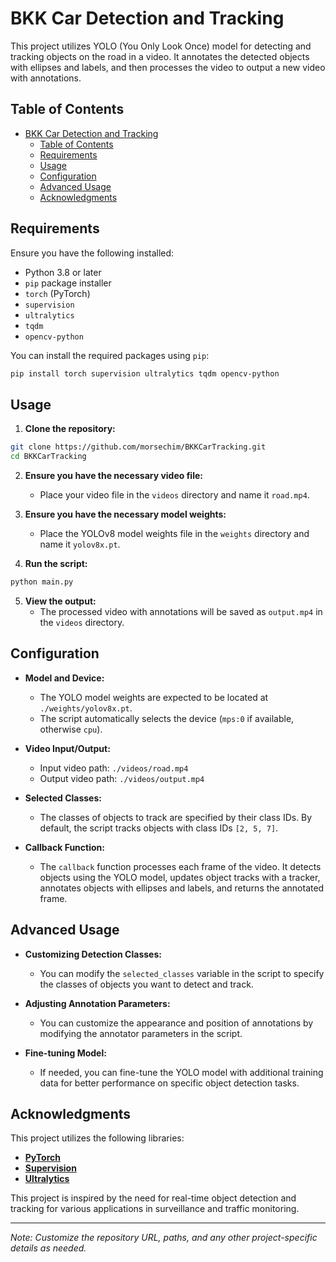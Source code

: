 # BKK Car Detection and Tracking

This project utilizes YOLO (You Only Look Once) model for detecting and tracking objects on the road in a video. It annotates the detected objects with ellipses and labels, and then processes the video to output a new video with annotations.

## Table of Contents
- [BKK Car Detection and Tracking](#BKK-Car-Detection-and-Tracking)
  - [Table of Contents](#table-of-contents)
  - [Requirements](#requirements)
  - [Usage](#usage)
  - [Configuration](#configuration)
  - [Advanced Usage](#advanced-usage)
  - [Acknowledgments](#acknowledgments)

## Requirements

Ensure you have the following installed:
- Python 3.8 or later
- `pip` package installer
- `torch` (PyTorch)
- `supervision`
- `ultralytics`
- `tqdm`
- `opencv-python`

You can install the required packages using `pip`:

```bash
pip install torch supervision ultralytics tqdm opencv-python
```

## Usage

1. **Clone the repository:**

```bash
git clone https://github.com/morsechim/BKKCarTracking.git
cd BKKCarTracking
```

2. **Ensure you have the necessary video file:**
   - Place your video file in the `videos` directory and name it `road.mp4`.

3. **Ensure you have the necessary model weights:**
   - Place the YOLOv8 model weights file in the `weights` directory and name it `yolov8x.pt`.

4. **Run the script:**

```bash
python main.py
```

5. **View the output:**
   - The processed video with annotations will be saved as `output.mp4` in the `videos` directory.

## Configuration

- **Model and Device:**
  - The YOLO model weights are expected to be located at `./weights/yolov8x.pt`.
  - The script automatically selects the device (`mps:0` if available, otherwise `cpu`).

- **Video Input/Output:**
  - Input video path: `./videos/road.mp4`
  - Output video path: `./videos/output.mp4`

- **Selected Classes:**
  - The classes of objects to track are specified by their class IDs. By default, the script tracks objects with class IDs `[2, 5, 7]`.

- **Callback Function:**
  - The `callback` function processes each frame of the video. It detects objects using the YOLO model, updates object tracks with a tracker, annotates objects with ellipses and labels, and returns the annotated frame.

## Advanced Usage

- **Customizing Detection Classes:**
  - You can modify the `selected_classes` variable in the script to specify the classes of objects you want to detect and track.

- **Adjusting Annotation Parameters:**
  - You can customize the appearance and position of annotations by modifying the annotator parameters in the script.

- **Fine-tuning Model:**
  - If needed, you can fine-tune the YOLO model with additional training data for better performance on specific object detection tasks.

## Acknowledgments

This project utilizes the following libraries:
- **[PyTorch](https://pytorch.org/)**
- **[Supervision](https://github.com/roboflow/supervision)**
- **[Ultralytics](https://github.com/ultralytics/)**

This project is inspired by the need for real-time object detection and tracking for various applications in surveillance and traffic monitoring.

---

*Note: Customize the repository URL, paths, and any other project-specific details as needed.*
